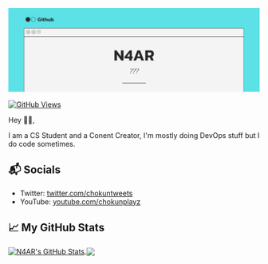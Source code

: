[![N4AR](https://raw.githubusercontent.com/n4ar/n4ar.github.io/main/src.png)][1]

[![GitHub Views](https://komarev.com/ghpvc/?username=n4ar&color=FAC151)][5]

Hey 👋🏻,

I am a CS Student and a Conent Creator, I'm mostly doing DevOps stuff but I do code sometimes.

## 📬 Socials

- Twitter: [twitter.com/chokuntweets][2]
- YouTube: [youtube.com/chokunplayz][3]

## &#x1f4c8; My GitHub Stats

<a href="https://github.com/ChokunPlayZ">
  <img align="center" src="https://github-readme-stats.vercel.app/api?username=n4ar&theme=github_dark" alt="N4AR's GitHub Stats" height="230"/>
</a>

<a href="https://github.com/ChokunPlayZ">
  <img align="center" src="https://github-readme-stats.vercel.app/api/top-langs/?username=n4ar&theme=github_dark" height="230"/>
</a>

[1]: https://www.chokunplayz.com
[2]: https://twitter.com/intent/follow?screen_name=chokuntweets
[3]: https://www.youtube.com/chokunplayz?sub_confirmation=1
[4]: https://www.youtube.com/chokunplayz
[5]: https://github.com/ChokunPlayZ/

